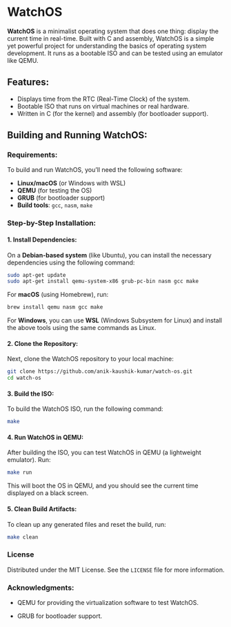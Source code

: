 # WatchOS

**WatchOS** is a minimalist operating system that does one thing: display the current time in real-time. Built with C and assembly, WatchOS is a simple yet powerful project for understanding the basics of operating system development. It runs as a bootable ISO and can be tested using an emulator like QEMU.

## Features:
- Displays time from the RTC (Real-Time Clock) of the system.
- Bootable ISO that runs on virtual machines or real hardware.
- Written in C (for the kernel) and assembly (for bootloader support).

## Building and Running WatchOS:

### Requirements:
To build and run WatchOS, you’ll need the following software:
- **Linux/macOS** (or Windows with WSL)
- **QEMU** (for testing the OS)
- **GRUB** (for bootloader support)
- **Build tools**: `gcc`, `nasm`, `make`

### Step-by-Step Installation:

#### 1. Install Dependencies:
On a **Debian-based system** (like Ubuntu), you can install the necessary dependencies using the following command:

```bash
sudo apt-get update
sudo apt-get install qemu-system-x86 grub-pc-bin nasm gcc make
```

For **macOS** (using Homebrew), run:
```bash
brew install qemu nasm gcc make
```

For **Windows**, you can use **WSL** (Windows Subsystem for Linux) and install the above tools using the same commands as Linux.

#### 2. Clone the Repository:
Next, clone the WatchOS repository to your local machine:
```bash
git clone https://github.com/anik-kaushik-kumar/watch-os.git
cd watch-os
```

#### 3. Build the ISO:
To build the WatchOS ISO, run the following command:
```bash
make
```

#### 4. Run WatchOS in QEMU:
After building the ISO, you can test WatchOS in QEMU (a lightweight emulator). Run:
```bash
make run
```
This will boot the OS in QEMU, and you should see the current time displayed on a black screen.

#### 5. Clean Build Artifacts:
To clean up any generated files and reset the build, run:
```bash
make clean
```

### License
Distributed under the MIT License. See the `LICENSE` file for more information.

### Acknowledgments:

- QEMU for providing the virtualization software to test WatchOS.

- GRUB for bootloader support.
